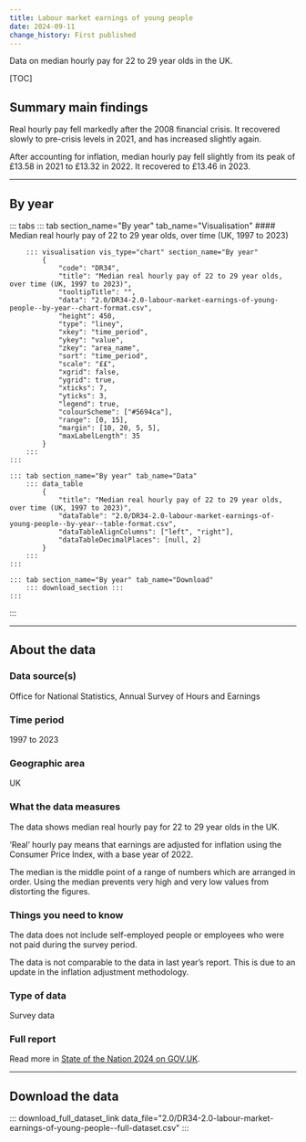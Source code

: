 ```yaml
---
title: Labour market earnings of young people
date: 2024-09-11
change_history: First published
---
```


Data on median hourly pay for 22 to 29 year olds in the UK.

[TOC]

## Summary main findings

Real hourly pay fell markedly after the 2008 financial crisis. It recovered slowly to pre-crisis levels in 2021, and has increased slightly again.

After accounting for inflation, median hourly pay fell slightly from its peak of £13.58 in 2021 to £13.32 in 2022. It recovered to £13.46 in 2023. 

---

## By year

::: tabs
    ::: tab section_name="By year" tab_name="Visualisation"
        #### Median real hourly pay of 22 to 29 year olds, over time (UK, 1997 to 2023)

        ::: visualisation vis_type="chart" section_name="By year"
            {
                "code": "DR34",
                "title": "Median real hourly pay of 22 to 29 year olds, over time (UK, 1997 to 2023)",
                "tooltipTitle": "",
                "data": "2.0/DR34-2.0-labour-market-earnings-of-young-people--by-year--chart-format.csv",
                "height": 450,
                "type": "liney",
                "xkey": "time_period",
                "ykey": "value",
                "zkey": "area_name",
                "sort": "time_period",
                "scale": "££",
                "xgrid": false,
                "ygrid": true,
                "xticks": 7,
                "yticks": 3,
                "legend": true,
                "colourScheme": ["#5694ca"],
                "range": [0, 15],
                "margin": [10, 20, 5, 5],
                "maxLabelLength": 35
            }
        :::
    :::

    ::: tab section_name="By year" tab_name="Data"
        ::: data_table
            {
                "title": "Median real hourly pay of 22 to 29 year olds, over time (UK, 1997 to 2023)",
                "dataTable": "2.0/DR34-2.0-labour-market-earnings-of-young-people--by-year--table-format.csv",
                "dataTableAlignColumns": ["left", "right"],
                "dataTableDecimalPlaces": [null, 2]
            }
        :::
    :::

    ::: tab section_name="By year" tab_name="Download"
        ::: download_section :::
    :::
:::

---

## About the data

### Data source(s)
Office for National Statistics, Annual Survey of Hours and Earnings

### Time period
1997 to 2023

### Geographic area
UK

### What the data measures
The data shows median real hourly pay for 22 to 29 year olds in the UK. 

‘Real’ hourly pay means that earnings are adjusted for inflation using the Consumer Price Index, with a base year of 2022.

The median is the middle point of a range of numbers which are arranged in order. Using the median prevents very high and very low values from distorting the figures.

### Things you need to know
The data does not include self-employed people or employees who were not paid during the survey period.

The data is not comparable to the data in last year’s report. This is due to an update in the inflation adjustment methodology. 

### Type of data
Survey data

### Full report
Read more in [State of the Nation 2024 on GOV.UK](https://www.gov.uk/government/publications/state-of-the-nation-2024-local-to-national-mapping-opportunities-for-all).

---

## Download the data

::: download_full_dataset_link data_file="2.0/DR34-2.0-labour-market-earnings-of-young-people--full-dataset.csv" :::
